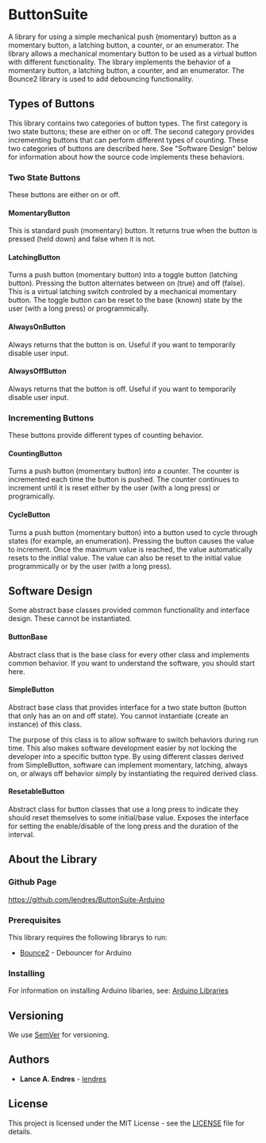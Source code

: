 # ButtonSuite

A library for using a simple mechanical push (momentary) button as a momentary button, a latching button, a counter, or an enumerator.  The library allows a mechanical momentary button to be used as a virtual button with different functionality.  The library implements the behavior of a momentary button, a latching button, a counter, and an enumerator.  The Bounce2 library is used to add debouncing functionality.

## Types of Buttons
This library contains two categories of button types.  The first category is two state buttons; these are either on or off.  The second category provides incrementing buttons that can perform different types of counting.  These two categories of buttons are described here.  See "Software Design" below for information about how the source code implements these behaviors.

### Two State Buttons
These buttons are either on or off.

#### MomentaryButton
This is standard push (momentary) button.  It returns true when the button is pressed (held down) and false when it is not.

#### LatchingButton
Turns a push button (momentary button) into a toggle button (latching button).  Pressing the button alternates between on (true) and off (false).  This is a virtual latching switch controled by a mechanical momentary button.  The toggle button can be reset to the base (known) state by the user (with a long press) or programmically.

#### AlwaysOnButton
Always returns that the button is on.  Useful if you want to temporarily disable user input.

#### AlwaysOffButton
Always returns that the button is off.  Useful if you want to temporarily disable user input.

### Incrementing Buttons
These buttons provide different types of counting behavior.

#### CountingButton
Turns a push button (momentary button) into a counter.  The counter is incremented each time the button is pushed.  The counter continues to increment until it is reset either by the user (with a long press) or programically.

#### CycleButton
Turns a push button (momentary button) into a button used to cycle through states (for example, an enumeration).  Pressing the button causes the value to increment.  Once the maximum value is reached, the value automatically resets to the initial value.  The value can also be reset to the initial value programmically or by the user (with a long press).

## Software Design
Some abstract base classes provided common functionality and interface design.  These cannot be instantiated.

#### ButtonBase
Abstract class that is the base class for every other class and implements common behavior.  If you want to understand the software, you should start here.

#### SimpleButton
Abstract base class that provides interface for a two state button (button that only has an on and off state).  You cannot instantiate (create an instance) of this class.

The purpose of this class is to allow software to switch behaviors during run time.  This also makes software development easier by not locking the developer into a specific button type.  By using different classes derived from SimpleButton, software can implement momentary, latching, always on, or always off behavior simply by instantiating the required derived class.

#### ResetableButton
Abstract class for button classes that use a long press to indicate they should reset themselves to some initial/base value.  Exposes the interface for setting the enable/disable of the long press and the duration of the interval.


## About the Library
### Github Page

https://github.com/lendres/ButtonSuite-Arduino


### Prerequisites

This library requires the following librarys to run:

* [Bounce2](https://github.com/thomasfredericks/Bounce2) - Debouncer for Arduino


### Installing

For information on installing Arduino libaries, see: [Arduino Libraries](http://www.arduino.cc/en/Guide/Libraries)


## Versioning

We use [SemVer](http://semver.org/) for versioning.

## Authors

* **Lance A. Endres** - [lendres](https://github.com/lendres)

## License

This project is licensed under the MIT License - see the [LICENSE](LICENSE) file for details.
